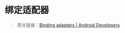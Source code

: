 # 绑定适配器
> 原文链接：[Binding adapters  |  Android Developers](https://developer.android.google.cn/topic/libraries/data-binding/binding-adapters)


